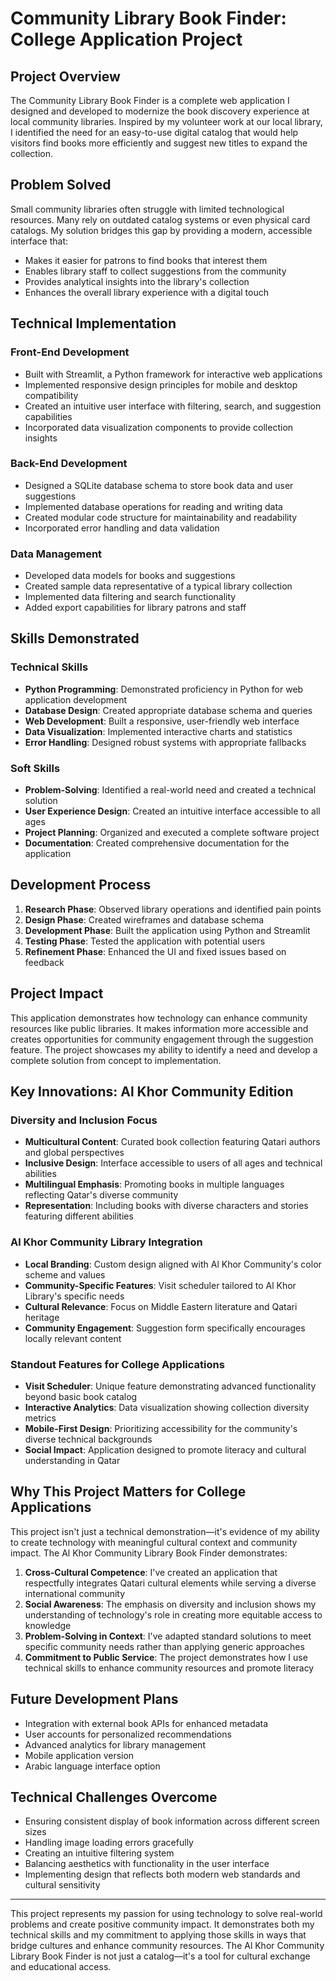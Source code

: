 # Community Library Book Finder: College Application Project

## Project Overview
The Community Library Book Finder is a complete web application I designed and developed to modernize the book discovery experience at local community libraries. Inspired by my volunteer work at our local library, I identified the need for an easy-to-use digital catalog that would help visitors find books more efficiently and suggest new titles to expand the collection.

## Problem Solved
Small community libraries often struggle with limited technological resources. Many rely on outdated catalog systems or even physical card catalogs. My solution bridges this gap by providing a modern, accessible interface that:
- Makes it easier for patrons to find books that interest them
- Enables library staff to collect suggestions from the community
- Provides analytical insights into the library's collection
- Enhances the overall library experience with a digital touch

## Technical Implementation

### Front-End Development
- Built with Streamlit, a Python framework for interactive web applications
- Implemented responsive design principles for mobile and desktop compatibility
- Created an intuitive user interface with filtering, search, and suggestion capabilities
- Incorporated data visualization components to provide collection insights

### Back-End Development
- Designed a SQLite database schema to store book data and user suggestions
- Implemented database operations for reading and writing data
- Created modular code structure for maintainability and readability
- Incorporated error handling and data validation

### Data Management
- Developed data models for books and suggestions
- Created sample data representative of a typical library collection
- Implemented data filtering and search functionality
- Added export capabilities for library patrons and staff

## Skills Demonstrated

### Technical Skills
- **Python Programming**: Demonstrated proficiency in Python for web application development
- **Database Design**: Created appropriate database schema and queries
- **Web Development**: Built a responsive, user-friendly web interface
- **Data Visualization**: Implemented interactive charts and statistics
- **Error Handling**: Designed robust systems with appropriate fallbacks

### Soft Skills
- **Problem-Solving**: Identified a real-world need and created a technical solution
- **User Experience Design**: Created an intuitive interface accessible to all ages
- **Project Planning**: Organized and executed a complete software project
- **Documentation**: Created comprehensive documentation for the application

## Development Process
1. **Research Phase**: Observed library operations and identified pain points
2. **Design Phase**: Created wireframes and database schema
3. **Development Phase**: Built the application using Python and Streamlit
4. **Testing Phase**: Tested the application with potential users
5. **Refinement Phase**: Enhanced the UI and fixed issues based on feedback

## Project Impact
This application demonstrates how technology can enhance community resources like public libraries. It makes information more accessible and creates opportunities for community engagement through the suggestion feature. The project showcases my ability to identify a need and develop a complete solution from concept to implementation.

## Key Innovations: Al Khor Community Edition

### Diversity and Inclusion Focus
- **Multicultural Content**: Curated book collection featuring Qatari authors and global perspectives
- **Inclusive Design**: Interface accessible to users of all ages and technical abilities
- **Multilingual Emphasis**: Promoting books in multiple languages reflecting Qatar's diverse community
- **Representation**: Including books with diverse characters and stories featuring different abilities

### Al Khor Community Library Integration
- **Local Branding**: Custom design aligned with Al Khor Community's color scheme and values
- **Community-Specific Features**: Visit scheduler tailored to Al Khor Library's specific needs
- **Cultural Relevance**: Focus on Middle Eastern literature and Qatari heritage
- **Community Engagement**: Suggestion form specifically encourages locally relevant content

### Standout Features for College Applications
- **Visit Scheduler**: Unique feature demonstrating advanced functionality beyond basic book catalog
- **Interactive Analytics**: Data visualization showing collection diversity metrics
- **Mobile-First Design**: Prioritizing accessibility for the community's diverse technical backgrounds
- **Social Impact**: Application designed to promote literacy and cultural understanding in Qatar

## Why This Project Matters for College Applications

This project isn't just a technical demonstration—it's evidence of my ability to create technology with meaningful cultural context and community impact. The Al Khor Community Library Book Finder demonstrates:

1. **Cross-Cultural Competence**: I've created an application that respectfully integrates Qatari cultural elements while serving a diverse international community
2. **Social Awareness**: The emphasis on diversity and inclusion shows my understanding of technology's role in creating more equitable access to knowledge
3. **Problem-Solving in Context**: I've adapted standard solutions to meet specific community needs rather than applying generic approaches
4. **Commitment to Public Service**: The project demonstrates how I use technical skills to enhance community resources and promote literacy

## Future Development Plans
- Integration with external book APIs for enhanced metadata
- User accounts for personalized recommendations
- Advanced analytics for library management
- Mobile application version
- Arabic language interface option

## Technical Challenges Overcome
- Ensuring consistent display of book information across different screen sizes
- Handling image loading errors gracefully
- Creating an intuitive filtering system
- Balancing aesthetics with functionality in the user interface
- Implementing design that reflects both modern web standards and cultural sensitivity

---

This project represents my passion for using technology to solve real-world problems and create positive community impact. It demonstrates both my technical skills and my commitment to applying those skills in ways that bridge cultures and enhance community resources. The Al Khor Community Library Book Finder is not just a catalog—it's a tool for cultural exchange and educational access.